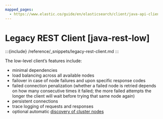 ```yaml
---
mapped_pages:
  - https://www.elastic.co/guide/en/elasticsearch/client/java-api-client/current/java-rest-low.html
---
```


# Legacy REST Client [java-rest-low]

:::{include} /reference/_snippets/legacy-rest-client.md
:::

The low-level client’s features include:

* minimal dependencies
* load balancing across all available nodes
* failover in case of node failures and upon specific response codes
* failed connection penalization (whether a failed node is retried depends on how many consecutive times it failed; the more failed attempts the longer the client will wait before trying that same node again)
* persistent connections
* trace logging of requests and responses
* optional automatic [discovery of cluster nodes](sniffer/index.md)

